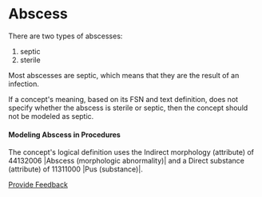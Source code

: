 # Abscess

There are two types of abscesses:&#x20;

1. septic
2. sterile

Most abscesses are septic, which means that they are the result of an infection.

If a concept's meaning, based on its FSN and text definition, does not specify whether the abscess is sterile or septic, then the concept should not be modeled as septic.&#x20;

#### Modeling Abscess in Procedures

The concept's logical definition uses the Indirect morphology (attribute) of 44132006 |Abscess (morphologic abnormality)| and a Direct substance (attribute) of 11311000 |Pus (substance)|.






<a href="https://docs.google.com/forms/d/e/1FAIpQLScTmbZIf0UEQwYDkY27EEWBkaiYkHSbR0_9DmFrMLXoQLyL7Q/viewform?usp=pp_url&entry.1767247133=SCT+Editorial+Guide&entry.670899847=Abscess" class="button primary">Provide Feedback</a>
